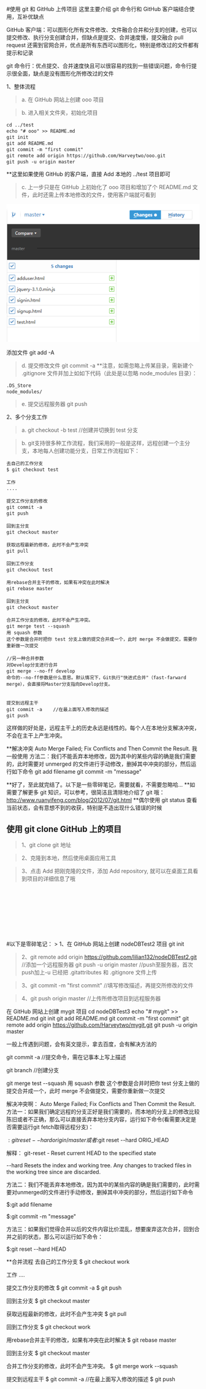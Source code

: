 ﻿#使用 git 和 GitHub 上传项目
这里主要介绍 git 命令行和 GitHub 客户端结合使用，互补优缺点

GitHub 客户端：可以图形化所有文件修改、文件融合合并和分支的创建，也可以提交修改、执行分支创建合并，但缺点是提交、合并速度慢，提交融合 pull request 还需到官网合并，优点是所有东西可以图形化，特别是修改过的文件都有提示和记录

git 命令行：优点提交、合并速度快且可以很容易的找到一些错误问题，命令行提示很全面，缺点是没有图形化所修改过的文件

1、整体流程
> a. 在 GitHub 网站上创建 ooo 项目

> b. 进入相关文件夹，初始化项目

```
cd ../test
echo "# ooo" >> README.md
git init
git add README.md
git commit -m "first commit"
git remote add origin https://github.com/Harveytwo/ooo.git
git push -u origin master
```
**这里如果使用 GitHub 的客户端，直接 Add 本地的 ../test 项目即可
> c. 上一步只是在 GitHub 上初始化了 ooo 项目和增加了个 README.md 文件，此时还需上传本地修改的文件，使用客户端就可看到
<img src="img/git/github.png">

添加文件
git add -A

> d. 提交修改文件
git commit -a
**注意，如需忽略上传某目录，需新建个 .gitignore 文件并加上如如下代码（此处是以忽略 node_modules 目录）：
```
.DS_Store
node_modules/
```
> e. 提交远程服务器
git push

2、多个分支工作
> a. git checkout -b test     //创建并切换到 test 分支

> b. git支持很多种工作流程，我们采用的一般是这样，远程创建一个主分支，本地每人创建功能分支，日常工作流程如下：

```
去自己的工作分支
$ git checkout test

工作
....

提交工作分支的修改
git commit -a
git push

回到主分支
git checkout master

获取远程最新的修改，此时不会产生冲突
git pull

回到工作分支
git checkout test

用rebase合并主干的修改，如果有冲突在此时解决
git rebase master

回到主分支
git checkout master

合并工作分支的修改，此时不会产生冲突。
git merge test --squash
用 squash 参数 
这个参数是合并时把你 test 分支上做的提交合并成一个，此时 merge 不会做提交，需要你重新做一次提交

//另一种合并参数
对Develop分支进行合并
git merge --no-ff develop
命令的--no-ff参数是什么意思。默认情况下，Git执行"快进式合并"（fast-farward merge），会直接将Master分支指向Develop分支。


提交到远程主干
git commit -a    //在最上面写入修改的描述
git push
```

这样做的好处是，远程主干上的历史永远是线性的。每个人在本地分支解决冲突，不会在主干上产生冲突。

**解决冲突
Auto Merge Failed; Fix Conflicts and Then Commit the Result.
我一般使用
方法二：我们不能丢弃本地修改，因为其中的某些内容的确是我们需要的，此时需要对 unmerged 的文件进行手动修改，删掉其中冲突的部分，然后运行如下命令
git add filename
git commit -m "message"

**好了，至此就完结了。以下是一些零碎笔记，需要就看，不需要忽略哈...
**如需要了解更多 git 知识，可以参考，很简洁且清除地介绍了 git 哦：http://www.ruanyifeng.com/blog/2012/07/git.html
**偶尔使用 git status 查看当前状态，会有意想不到的收获，特别是不造出现什么错误的时候


## 使用 git clone GitHub 上的项目
> 1、git clone git 地址

> 2、克隆到本地，然后使用桌面应用工具

> 3、点击 Add 把刚克隆的文件，添加 Add repository, 就可以在桌面工具看到项目的详细信息了哦



<br />
<br />
<br />
<br />
<br />
<br />
<br />
<br />
#以下是零碎笔记：
> 1、在 GitHub 网站上创建 nodeDBTest2 项目
git init

> 2、git remote add origin https://github.com/lilian132/nodeDBTest2.git  //添加一个远程服务器
git push -u origin master   //push至服务器，首次push加上-u
已经把 .gitattributes 和 .gitignore 文件上传

> 3、git commit -m "first commit"   //填写修改描述，再提交所修改的文件

> 4、git push origin master    //上传所修改项目到远程服务器

在 GitHub 网站上创建 mygit 项目
cd nodeDBTest3
echo "# mygit" >> README.md
git init
git add README.md
git commit -m "first commit"
git remote add origin https://github.com/Harveytwo/mygit.git
git push -u origin master

一般上传遇到问题，会有英文提示，拿去百度，会有解决方法的

git commit -a   //提交命令，需在记事本上写上描述

git branch <new-branch-name>    //创建分支

git merge test --squash
用 squash 参数 
这个参数是合并时把你 test 分支上做的提交合并成一个，此时 merge 不会做提交，需要你重新做一次提交

解决冲突啊：
Auto Merge Failed; Fix Conflicts and Then Commit the Result.
方法一：如果我们确定远程的分支正好是我们需要的，而本地的分支上的修改比较陈旧或者不正确，那么可以直接丢弃本地分支内容，运行如下命令(看需要决定是否需要运行git fetch取得远程分支)：

$:git reset --hard origin/master
或者$:git reset --hard ORIG_HEAD

解释：
git-reset - Reset current HEAD to the specified state


--hard
   Resets the index and working tree. Any changes to tracked files in the working tree since <commit> are discarded.

方法二：我们不能丢弃本地修改，因为其中的某些内容的确是我们需要的，此时需要对unmerged的文件进行手动修改，删掉其中冲突的部分，然后运行如下命令

$:git add filename

$:git commit -m "message"

方法三：如果我们觉得合并以后的文件内容比价混乱，想要废弃这次合并，回到合并之前的状态，那么可以运行如下命令：

$:git reset --hard HEAD


**合并流程
去自己的工作分支
$ git checkout work

工作
....

提交工作分支的修改
$ git commit -a
$ git push

回到主分支
$ git checkout master

获取远程最新的修改，此时不会产生冲突
$ git pull

回到工作分支
$ git checkout work

用rebase合并主干的修改，如果有冲突在此时解决
$ git rebase master

回到主分支
$ git checkout master

合并工作分支的修改，此时不会产生冲突。
$ git merge work --squash

提交到远程主干
$ git commit -a    //在最上面写入修改的描述
$ git push
